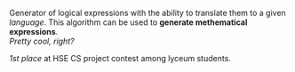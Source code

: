 Generator of logical expressions with the ability to translate them to a given *language*. 
This algorithm can be used to **generate methematical expressions**.\
*Pretty cool, right?*

*1st place* at HSE CS project contest among lyceum students.
